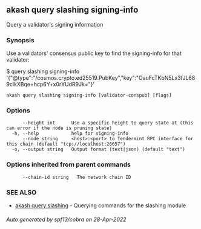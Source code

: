 ## akash query slashing signing-info

Query a validator's signing information

### Synopsis

Use a validators' consensus public key to find the signing-info for that validator:

$ <appd> query slashing signing-info '{"@type":"/cosmos.crypto.ed25519.PubKey","key":"OauFcTKbN5Lx3fJL689cikXBqe+hcp6Y+x0rYUdR9Jk="}'

```
akash query slashing signing-info [validator-conspub] [flags]
```

### Options

```
      --height int      Use a specific height to query state at (this can error if the node is pruning state)
  -h, --help            help for signing-info
      --node string     <host>:<port> to Tendermint RPC interface for this chain (default "tcp://localhost:26657")
  -o, --output string   Output format (text|json) (default "text")
```

### Options inherited from parent commands

```
      --chain-id string   The network chain ID
```

### SEE ALSO

* [akash query slashing](akash_query_slashing.md)	 - Querying commands for the slashing module

###### Auto generated by spf13/cobra on 28-Apr-2022
